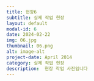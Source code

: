 ```yaml
---
title: 현장6
subtitle: 실제 작업 현장
layout: default
modal-id: 6
date: 2024-02-22
img: 06.jpg
thumbnail: 06.png
alt: image-alt
project-date: April 2014
category: 실제 작업 현장
description:  현장 작업 사진입니다
---
```

